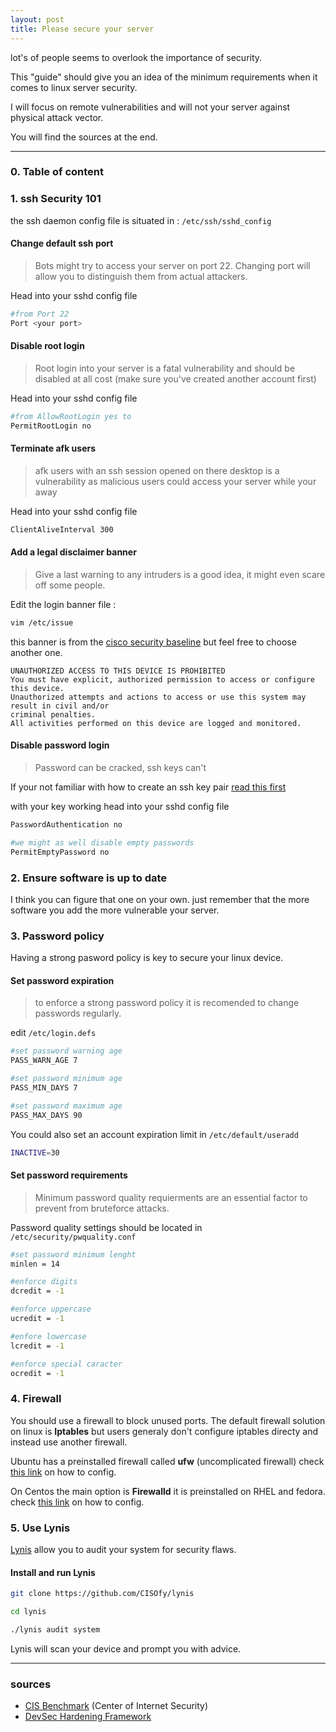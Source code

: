 ```yaml
---
layout: post
title: Please secure your server
---
```


lot's of people seems to overlook the importance of security.

This "guide" should give you an idea of the minimum requirements when it comes to linux server security.

I will focus on remote vulnerabilities and will not  your server against physical attack vector.

You will find the sources at the end.

---

### 0. Table of content



### 1. ssh Security 101

the ssh daemon config file is situated in : `/etc/ssh/sshd_config`

#### Change default ssh port

> Bots might try to access your server on port 22. Changing port will allow you to distinguish them from actual attackers.

Head into your sshd config file

```bash
#from Port 22
Port <your port>
```

#### Disable root login

> Root login into your server is a fatal vulnerability and should be disabled at all cost (make sure you've created another account first)

Head into your sshd config file

```bash
#from AllowRootLogin yes to
PermitRootLogin no
```



#### Terminate afk users

> afk users with an ssh session opened on there desktop is a vulnerability as malicious users could access your server while your away

Head into your sshd config file

```bash
ClientAliveInterval 300
```



#### Add a legal disclaimer banner

> Give a last warning to any intruders is a good idea, it might even scare off some people.

Edit the login banner file :

```bash
vim /etc/issue
```

this banner is from the [cisco security baseline](https://cisco.com/c/en/us/td/docs/solutions/Enterprise/Security/Baseline_Security/securebasebook/appendxA.html) but feel free to choose another one.

```
UNAUTHORIZED ACCESS TO THIS DEVICE IS PROHIBITED                                   
You must have explicit, authorized permission to access or configure this device.        
Unauthorized attempts and actions to access or use this system may result in civil and/or
criminal penalties.                                                                      
All activities performed on this device are logged and monitored. 
```

 

#### Disable password login

> Password can be cracked, ssh keys can't

If your not familiar with how to create an ssh key pair [read this first](https://ssh.com/ssh/keygen/)

with your key working head into your sshd config file

```bash
PasswordAuthentication no

#we might as well disable empty passwords
PermitEmptyPassword no
```



### 2. Ensure software is up to date

I think you can figure that one on your own. just remember that the more software you add the more vulnerable your server.



### 3. Password policy

Having a strong pasword policy is key to secure your linux device.

#### Set password expiration

>to enforce a strong password policy it is recomended to change passwords regularly.

edit `/etc/login.defs`

```bash
#set password warning age
PASS_WARN_AGE 7

#set password minimum age
PASS_MIN_DAYS 7

#set password maximum age
PASS_MAX_DAYS 90
```

You could also set an account expiration limit in `/etc/default/useradd` 

```bash
INACTIVE=30
```



#### Set password requirements

> Minimum password quality requierments are an essential factor to prevent from bruteforce attacks.

Password quality settings should be located in `/etc/security/pwquality.conf`

```bash
#set password minimum lenght
minlen = 14

#enforce digits
dcredit = -1

#enforce uppercase
ucredit = -1

#enfore lowercase
lcredit = -1

#enforce special caracter
ocredit = -1
```

 

### 4. Firewall

You should use a firewall to block unused ports. The default firewall solution on linux is **Iptables** but users generaly don't configure iptables directy and instead use another firewall.

Ubuntu has a preinstalled firewall called **ufw** (uncomplicated firewall) check [this link](http://doc.ubuntu-fr.org/ufw) on how to config.

On Centos the main option is **Firewalld** it is preinstalled on RHEL and fedora. check [this link](https://www.digitalocean.com/community/tutorials/how-to-set-up-a-firewall-using-firewalld-on-centos-8) on how to config.



### 5. Use Lynis

[Lynis](https://cisofy.com/lynis/) allow you to audit your system for security flaws.

#### Install and run Lynis

```bash
git clone https://github.com/CISOfy/lynis

cd lynis

./lynis audit system
```

Lynis will scan your device and prompt you with advice.

***

### sources

- [CIS Benchmark](https://cisecurity.org/cis-benchmarks/) (Center of Internet Security)
- [DevSec Hardening Framework](https://dev-sec.io/)